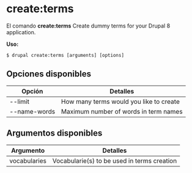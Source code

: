 # create:terms
El comando **create:terms** Create dummy terms for your Drupal 8 application.

**Uso:**
```
$ drupal create:terms [arguments] [options] 
```

## Opciones disponibles
Opción | Detalles
-------|-------------
--limit | How many terms would you like to create
--name-words | Maximum number of words in term names

## Argumentos disponibles
Argumento | Detalles
---------|-------------
vocabularies | Vocabularie(s) to be used in terms creation
